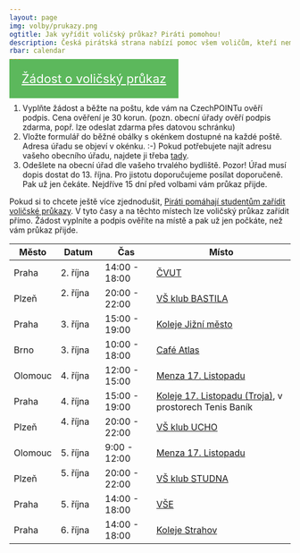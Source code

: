 ```yaml
---
layout: page
img: volby/prukazy.png
ogtitle: Jak vyřídit voličský průkaz? Piráti pomohou!
description: Česká pirátská strana nabízí pomoc všem voličům, kteří nemohou 20. a 21. října volit ve svém okrsku. Podívejte se na možnosti, které nabízíme...
rbar: calendar
---
```


<div class="row">
  <div class="medium-12 large-12 columns">
    <div id="tlacitko" style="text-align: center;">
        <a href="{{'/assets/pdf/zadost_volicsky_prukaz_vzor_pirati.pdf' | relative_url }}" target="_blank" style="width: 350px; margin-top: 10px; text-align: center; padding: 22px; font-size: 22px; background-color: #5cb85c;border-color: #5cb85c; color: white;" class="c-cta-button c-cta-button--primary">Žádost o voličský průkaz
            <i class="fa fa-download" aria-hidden="true"></i>
        </a>
    </div>
  </div>
</div>

<br />

1. Vyplňte žádost a běžte na poštu, kde vám na CzechPOINTu ověří podpis. Cena ověření je 30 korun. (pozn. obecní úřady ověří podpis zdarma, popř. lze odeslat zdarma přes datovou schránku)
2. Vložte formulář do běžné obálky s okénkem dostupné na každé poště. Adresa úřadu se objeví v okénku. :-) Pokud potřebujete najít adresu vašeho obecního úřadu, najdete ji třeba [tady][ou].
3. Odešlete na obecní úřad dle vašeho trvalého bydliště. Pozor! Úřad musí dopis dostat do 13. října. Pro jistotu doporučujeme posílat doporučeně. Pak už jen čekáte. Nejdříve 15 dní před volbami vám průkaz přijde.

Pokud si to chcete ještě více zjednodušit, [Piráti pomáhají studentům zařídit voličské průkazy][prukazy]. V tyto časy a na těchto místech lze voličský průkaz zařídit přímo. Žádost vyplníte a podpis ověříte na místě a pak už jen počkáte, než vám průkaz přijde.

| Město | Datum           | Čas            | Místo          |
|-------|-----------------|----------------|----------------|
| Praha | 2. října        | 14:00 - 18:00  | [ČVUT](https://www.facebook.com/events/1883479635313608)          |
| Plzeň | 2. října        | 20:00 - 22:00  | [VŠ klub BASTILA](https://www.facebook.com/events/1959384687648581/)          |
| Praha | 3. října        | 15:00 - 19:00  | [Koleje Jižní město](https://www.facebook.com/events/1883479635313608)     |
| Brno  | 3. října        | 10:00 - 18:00  | [Café Atlas](https://www.facebook.com/events/175329816349703/)     |
| Olomouc | 4. října      | 12:00 - 15:00  | [Menza 17. Listopadu](https://www.facebook.com/events/119840278733427/)      |
| Praha | 4. října        | 15:00 - 19:00  | [Koleje 17. Listopadu (Troja)](https://www.facebook.com/events/1883479635313608), v prostorech Tenis Baník    |
| Plzeň | 4. října        | 20:00 - 22:00  | [VŠ klub UCHO](https://www.facebook.com/events/1959384687648581/)          |
| Olomouc | 5. října      | 9:00 - 12:00   | [Menza 17. Listopadu](https://www.facebook.com/events/119840278733427/)      |
| Plzeň | 5. října        | 20:00 - 22:00  | [VŠ klub STUDNA](https://www.facebook.com/events/1959384687648581/)          |
| Praha | 5. října        | 14:00 - 18:00  | [VŠE](https://www.facebook.com/events/1883479635313608)    |
| Praha | 6. října        | 14:00 - 18:00  | [Koleje Strahov](https://www.facebook.com/events/1883479635313608)  |

[prukazy]: https://www.pirati.cz/tiskove-zpravy/pirati-budou-vyrizovat-volicske-prukazy.html
[ou]: https://www.statnisprava.cz/rstsp/ciselniky.nsf/i/d0055
